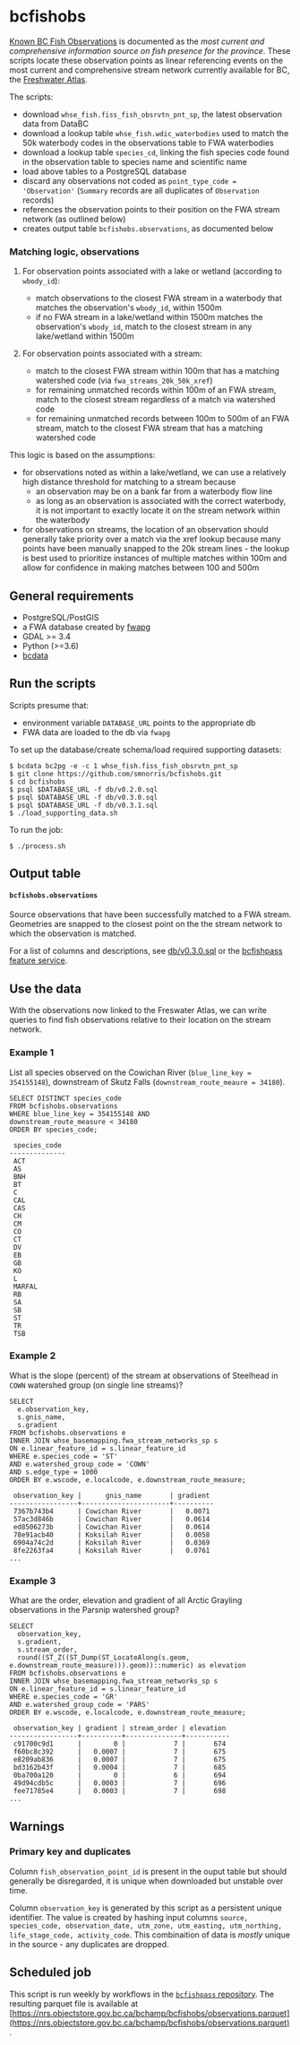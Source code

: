 # bcfishobs

[Known BC Fish Observations](https://catalogue.data.gov.bc.ca/dataset/known-bc-fish-observations-and-bc-fish-distributions) is documented as the *most current and comprehensive information source on fish presence for the province*. These scripts locate these observation points as linear referencing events on the most current and comprehensive stream network currently available for BC, the [Freshwater Atlas](https://www2.gov.bc.ca/gov/content/data/geographic-data-services/topographic-data/freshwater).

The scripts:

- download `whse_fish.fiss_fish_obsrvtn_pnt_sp`, the latest observation data from DataBC
- download a lookup table `whse_fish.wdic_waterbodies` used to match the 50k waterbody codes in the observations table to FWA waterbodies
- download a lookup table `species_cd`, linking the fish species code found in the observation table to species name and scientific name
- load above tables to a PostgreSQL database
- discard any observations not coded as `point_type_code = 'Observation'` (`Summary` records are all duplicates of `Observation` records)
- references the observation points to their position on the FWA stream network (as outlined below)
- creates output table `bcfishobs.observations`, as documented below

### Matching logic, observations

1. For observation points associated with a lake or wetland (according to `wbody_id`):

    - match observations to the closest FWA stream in a waterbody that matches the observation's `wbody_id`, within 1500m
    - if no FWA stream in a lake/wetland within 1500m matches the observation's `wbody_id`, match to the closest stream in any lake/wetland within 1500m

2. For observation points associated with a stream:

    - match to the closest FWA stream within 100m that has a matching watershed code (via `fwa_streams_20k_50k_xref`)
    - for remaining unmatched records within 100m of an FWA stream, match to the closest stream regardless of a match via watershed code
    - for remaining unmatched records between 100m to 500m of an FWA stream, match to the closest FWA stream that has a matching watershed code

This logic is based on the assumptions:

- for observations noted as within a lake/wetland, we can use a relatively high distance threshold for matching to a stream because
    -  an observation may be on a bank far from a waterbody flow line
    -  as long as an observation is associated with the correct waterbody, it is not important to exactly locate it on the stream network within the waterbody
- for observations on streams, the location of an observation should generally take priority over a match via the xref lookup because many points have been manually snapped to the 20k stream lines - the lookup is best used to prioritize instances of multiple matches within 100m and allow for confidence in making matches between 100 and 500m

## General requirements

- PostgreSQL/PostGIS 
- a FWA database created by [fwapg](https://github.com/smnorris/fwapg)
- GDAL >= 3.4
- Python (>=3.6)
- [bcdata](https://github.com/smnorris/bcdata)


## Run the scripts

Scripts presume that:

- environment variable `DATABASE_URL` points to the appropriate db
- FWA data are loaded to the db via `fwapg`

To set up the database/create schema/load required supporting datasets:

    $ bcdata bc2pg -e -c 1 whse_fish.fiss_fish_obsrvtn_pnt_sp
    $ git clone https://github.com/smnorris/bcfishobs.git
    $ cd bcfishobs
    $ psql $DATABASE_URL -f db/v0.2.0.sql
    $ psql $DATABASE_URL -f db/v0.3.0.sql
    $ psql $DATABASE_URL -f db/v0.3.1.sql
    $ ./load_supporting_data.sh

To run the job:

    $ ./process.sh

## Output table

#### `bcfishobs.observations`

Source observations that have been successfully matched to a FWA stream.
Geometries are snapped to the closest point on the the stream network to which the observation is matched.

For a list of columns and descriptions, see [db/v0.3.0.sql](db/v0.3.0.sql) or the [bcfishpass feature service](https://features.hillcrestgeo.ca/bcfishpass/collections/bcfishobs.observations.html).


## Use the data

With the observations now linked to the Freswater Atlas, we can write queries to find fish observations relative to their location on the stream network.

### Example 1

List all species observed on the Cowichan River (`blue_line_key = 354155148`), downstream of Skutz Falls (`downstream_route_meaure = 34180`).

```
SELECT DISTINCT species_code
FROM bcfishobs.observations
WHERE blue_line_key = 354155148 AND
downstream_route_measure < 34180
ORDER BY species_code;

 species_code
--------------
 ACT
 AS
 BNH
 BT
 C
 CAL
 CAS
 CH
 CM
 CO
 CT
 DV
 EB
 GB
 KO
 L
 MARFAL
 RB
 SA
 SB
 ST
 TR
 TSB
```

### Example 2

What is the slope (percent) of the stream at observations of Steelhead in `COWN` watershed group (on single line streams)?

```
SELECT 
  e.observation_key,
  s.gnis_name,
  s.gradient
FROM bcfishobs.observations e
INNER JOIN whse_basemapping.fwa_stream_networks_sp s
ON e.linear_feature_id = s.linear_feature_id
WHERE e.species_code = 'ST'
AND e.watershed_group_code = 'COWN'
AND s.edge_type = 1000
ORDER BY e.wscode, e.localcode, e.downstream_route_measure;

 observation_key |      gnis_name       | gradient
-----------------+----------------------+----------
 7367b743b4      | Cowichan River       |   0.0071
 57ac3d846b      | Cowichan River       |   0.0614
 ed8506273b      | Cowichan River       |   0.0614
 78e91acb40      | Koksilah River       |   0.0058
 6904a74c2d      | Koksilah River       |   0.0369
 8fe2263fa4      | Koksilah River       |   0.0761
...
```

### Example 3

What are the order, elevation and gradient of all Arctic Grayling observations in the Parsnip watershed group?

```
SELECT
  observation_key,
  s.gradient,
  s.stream_order,
  round((ST_Z((ST_Dump(ST_LocateAlong(s.geom, e.downstream_route_measure))).geom))::numeric) as elevation
FROM bcfishobs.observations e
INNER JOIN whse_basemapping.fwa_stream_networks_sp s
ON e.linear_feature_id = s.linear_feature_id
WHERE e.species_code = 'GR'
AND e.watershed_group_code = 'PARS'
ORDER BY e.wscode, e.localcode, e.downstream_route_measure;

 observation_key | gradient | stream_order | elevation
-----------------+----------+--------------+-----------
 c91700c9d1      |        0 |            7 |       674
 f60bc8c392      |   0.0007 |            7 |       675
 e8209ab836      |   0.0007 |            7 |       675
 bd3162b43f      |   0.0004 |            7 |       685
 0ba700a120      |        0 |            6 |       694
 49d94cdb5c      |   0.0003 |            7 |       696
 fee71785e4      |   0.0003 |            7 |       698
...
```

## Warnings

### Primary key and duplicates

Column `fish_observation_point_id` is present in the ouput table but should generally be disregarded, it is unique when downloaded but unstable over time.

Column `observation_key` is generated by this script as a persistent unique identifier.  The value is created by hashing input columns `source, species_code, observation_date, utm_zone, utm_easting, utm_northing, life_stage_code, activity_code`. This combinaition of data is *mostly* unique in the source - any duplicates are dropped.

## Scheduled job

This script is run weekly by workflows in the [`bcfishpass` repository](https://github.com/smnorris/bcfishpass). The resulting parquet file is available at [https://nrs.objectstore.gov.bc.ca/bchamp/bcfishobs/observations.parquet](https://nrs.objectstore.gov.bc.ca/bchamp/bcfishobs/observations.parquet).